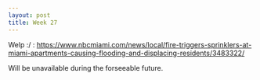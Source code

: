 ```yaml
---
layout: post
title: Week 27
---
```


Welp :/ : https://www.nbcmiami.com/news/local/fire-triggers-sprinklers-at-miami-apartments-causing-flooding-and-displacing-residents/3483322/

Will be unavailable during the forseeable future.